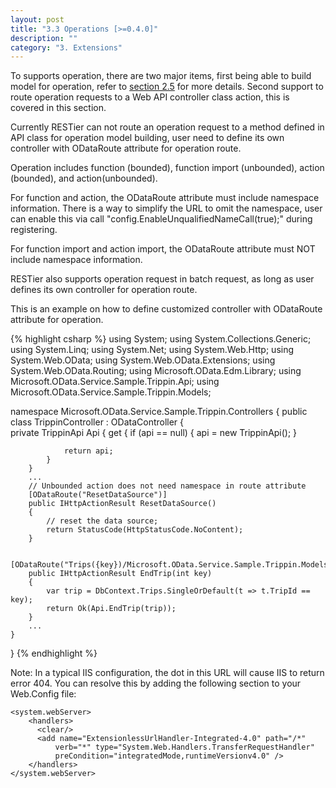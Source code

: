 ```yaml
---
layout: post
title: "3.3 Operations [>=0.4.0]"
description: ""
category: "3. Extensions"
---
```


To supports operation, there are two major items, first being able to build model for operation, refer to [section 2.5](http://odata.github.io/RESTier/#02-05-Model-building-0-5-0) for more details. Second support to route operation requests to a Web API controller class action, this is covered in this section.

Currently RESTier can not route an operation request to a method defined in API class for operation model building, user need to define its own controller with ODataRoute attribute for operation route.

Operation includes function (bounded), function import (unbounded), action (bounded), and action(unbounded). 

For function and action, the ODataRoute attribute must include namespace information. There is a way to simplify the URL to omit the namespace, user can enable this via call "config.EnableUnqualifiedNameCall(true);" during registering.

For function import and action import, the ODataRoute attribute must NOT include namespace information.
 
RESTier also supports operation request in batch request, as long as user defines its own controller for operation route.
 
This is an example on how to define customized controller with ODataRoute attribute for operation.

{% highlight csharp %}
using System;
using System.Collections.Generic;
using System.Linq;
using System.Net;
using System.Web.Http;
using System.Web.OData;
using System.Web.OData.Extensions;
using System.Web.OData.Routing;
using Microsoft.OData.Edm.Library;
using Microsoft.OData.Service.Sample.Trippin.Api;
using Microsoft.OData.Service.Sample.Trippin.Models;

namespace Microsoft.OData.Service.Sample.Trippin.Controllers
{
    public class TrippinController : ODataController
    {        
        private TrippinApi Api
        {
            get
            {
                if (api == null)
                {
                    api = new TrippinApi();
                }
                
                return api;
            }
        }
        ...
        // Unbounded action does not need namespace in route attribute
        [ODataRoute("ResetDataSource")]
        public IHttpActionResult ResetDataSource()
        {
            // reset the data source;
            return StatusCode(HttpStatusCode.NoContent);
        }

        [ODataRoute("Trips({key})/Microsoft.OData.Service.Sample.Trippin.Models.EndTrip")]
        public IHttpActionResult EndTrip(int key)
        {
            var trip = DbContext.Trips.SingleOrDefault(t => t.TripId == key);
            return Ok(Api.EndTrip(trip));
        }
        ...
    }
}
{% endhighlight %}

Note: In a typical IIS configuration, the dot in this URL will cause IIS to return error 404. You can resolve this by adding the following section to your Web.Config file:

	<system.webServer>
	    <handlers>
	      <clear/>
	      <add name="ExtensionlessUrlHandler-Integrated-4.0" path="/*" 
	          verb="*" type="System.Web.Handlers.TransferRequestHandler" 
	          preCondition="integratedMode,runtimeVersionv4.0" />
	    </handlers>
	</system.webServer>  